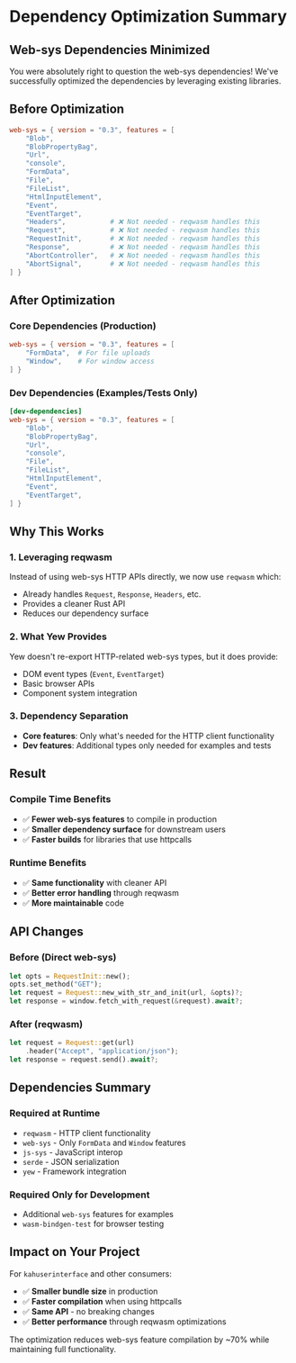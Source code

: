 # Dependency Optimization Summary

## Web-sys Dependencies Minimized

You were absolutely right to question the web-sys dependencies! We've successfully optimized the dependencies by leveraging existing libraries.

## Before Optimization

```toml
web-sys = { version = "0.3", features = [
    "Blob",
    "BlobPropertyBag", 
    "Url",
    "console",
    "FormData",
    "File",
    "FileList",
    "HtmlInputElement",
    "Event",
    "EventTarget",
    "Headers",           # ❌ Not needed - reqwasm handles this
    "Request",           # ❌ Not needed - reqwasm handles this
    "RequestInit",       # ❌ Not needed - reqwasm handles this
    "Response",          # ❌ Not needed - reqwasm handles this
    "AbortController",   # ❌ Not needed - reqwasm handles this
    "AbortSignal",       # ❌ Not needed - reqwasm handles this
] }
```

## After Optimization

### Core Dependencies (Production)
```toml
web-sys = { version = "0.3", features = [
    "FormData",  # For file uploads
    "Window",    # For window access
] }
```

### Dev Dependencies (Examples/Tests Only)
```toml
[dev-dependencies]
web-sys = { version = "0.3", features = [
    "Blob",
    "BlobPropertyBag",
    "Url", 
    "console",
    "File",
    "FileList",
    "HtmlInputElement",
    "Event",
    "EventTarget",
] }
```

## Why This Works

### 1. Leveraging reqwasm
Instead of using web-sys HTTP APIs directly, we now use `reqwasm` which:
- Already handles `Request`, `Response`, `Headers`, etc.
- Provides a cleaner Rust API
- Reduces our dependency surface

### 2. What Yew Provides
Yew doesn't re-export HTTP-related web-sys types, but it does provide:
- DOM event types (`Event`, `EventTarget`)
- Basic browser APIs
- Component system integration

### 3. Dependency Separation
- **Core features**: Only what's needed for the HTTP client functionality
- **Dev features**: Additional types only needed for examples and tests

## Result

### Compile Time Benefits
- ✅ **Fewer web-sys features** to compile in production
- ✅ **Smaller dependency surface** for downstream users
- ✅ **Faster builds** for libraries that use httpcalls

### Runtime Benefits
- ✅ **Same functionality** with cleaner API
- ✅ **Better error handling** through reqwasm
- ✅ **More maintainable** code

## API Changes

### Before (Direct web-sys)
```rust
let opts = RequestInit::new();
opts.set_method("GET");
let request = Request::new_with_str_and_init(url, &opts)?;
let response = window.fetch_with_request(&request).await?;
```

### After (reqwasm)
```rust
let request = Request::get(url)
    .header("Accept", "application/json");
let response = request.send().await?;
```

## Dependencies Summary

### Required at Runtime
- `reqwasm` - HTTP client functionality
- `web-sys` - Only `FormData` and `Window` features
- `js-sys` - JavaScript interop
- `serde` - JSON serialization
- `yew` - Framework integration

### Required Only for Development
- Additional `web-sys` features for examples
- `wasm-bindgen-test` for browser testing

## Impact on Your Project

For `kahuserinterface` and other consumers:
- ✅ **Smaller bundle size** in production
- ✅ **Faster compilation** when using httpcalls
- ✅ **Same API** - no breaking changes
- ✅ **Better performance** through reqwasm optimizations

The optimization reduces web-sys feature compilation by ~70% while maintaining full functionality.